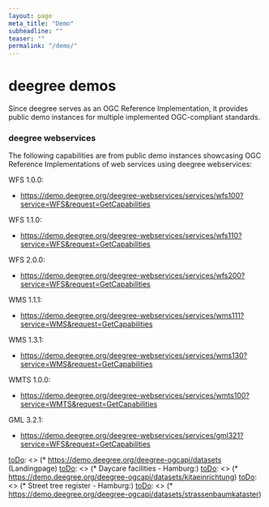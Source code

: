 ```yaml
---
layout: page
meta_title: "Demo"
subheadline: ""
teaser: ""
permalink: "/demo/"
---
```


# deegree demos

Since deegree serves as an OGC Reference Implementation, it provides public demo instances for multiple implemented OGC-compliant standards.

### deegree webservices
The following capabilities are from public demo instances showcasing OGC Reference Implementations of web services using deegree webservices: 

WFS 1.0.0:
* <a href="https://demo.deegree.org/deegree-webservices/services/wfs100?service=WFS&request=GetCapabilities">https://demo.deegree.org/deegree-webservices/services/wfs100?service=WFS&request=GetCapabilities</a>

WFS 1.1.0:
* <a href="https://demo.deegree.org/deegree-webservices/services/wfs110?service=WFS&request=GetCapabilities">https://demo.deegree.org/deegree-webservices/services/wfs110?service=WFS&request=GetCapabilities</a>

WFS 2.0.0:
* <a href="https://demo.deegree.org/deegree-webservices/services/wfs200?service=WFS&request=GetCapabilities">https://demo.deegree.org/deegree-webservices/services/wfs200?service=WFS&request=GetCapabilities</a>

WMS 1.1.1:
* <a href="https://demo.deegree.org/deegree-webservices/services/wms111?service=WMS&request=GetCapabilities">https://demo.deegree.org/deegree-webservices/services/wms111?service=WMS&request=GetCapabilities</a>

WMS 1.3.1:
* <a href="https://demo.deegree.org/deegree-webservices/services/wms130?service=WMS&request=GetCapabilities">https://demo.deegree.org/deegree-webservices/services/wms130?service=WMS&request=GetCapabilities</a>

WMTS 1.0.0:
* <a href="https://demo.deegree.org/deegree-webservices/services/wmts100?service=WMTS&request=GetCapabilities">https://demo.deegree.org/deegree-webservices/services/wmts100?service=WMTS&request=GetCapabilities</a>

GML 3.2.1:
* <a href="https://demo.deegree.org/deegree-webservices/services/gml321?service=WFS&request=GetCapabilities">https://demo.deegree.org/deegree-webservices/services/gml321?service=WFS&request=GetCapabilities</a>

[toDo]: <> (---)

[toDo]: <> (### deegree OGC API)
[toDo]: <> (Furthermore, a deegree OGC API instance with two different datasets is available under:)

[toDo]: <> (* <a href="https://demo.deegree.org/deegree-ogcapi/datasets">https://demo.deegree.org/deegree-ogcapi/datasets</a> (Landingpage)
[toDo]: <> (* Daycare facilities - Hamburg:)
[toDo]: <> (* <a href="https://demo.deegree.org/deegree-ogcapi/datasets/kitaeinrichtung">https://demo.deegree.org/deegree-ogcapi/datasets/kitaeinrichtung</a>)
[toDo]: <> (* Street tree register - Hamburg:)
[toDo]: <> (* <a href="https://demo.deegree.org/deegree-ogcapi/datasets/strassenbaumkataster">https://demo.deegree.org/deegree-ogcapi/datasets/strassenbaumkataster</a>)
